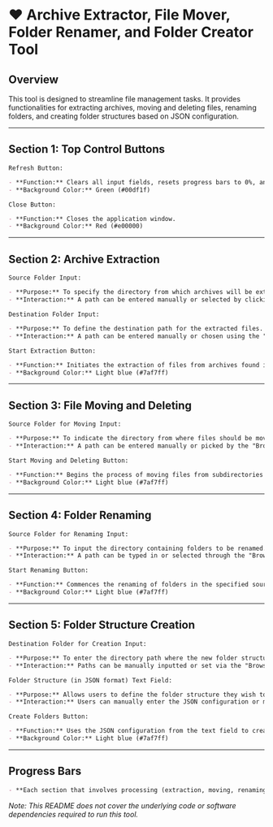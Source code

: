 # ❤️ Archive Extractor, File Mover, Folder Renamer, and Folder Creator Tool

## Overview
This tool is designed to streamline file management tasks. It provides functionalities for extracting archives, moving and deleting files, renaming folders, and creating folder structures based on JSON configuration.

---

## Section 1: Top Control Buttons

`Refresh Button:`
```markdown
- **Function:** Clears all input fields, resets progress bars to 0%, and reinstates the default JSON folder structure in the text field.
- **Background Color:** Green (#00df1f)
```

`Close Button:`
```markdown
- **Function:** Closes the application window.
- **Background Color:** Red (#e00000)
```

---

## Section 2: Archive Extraction

`Source Folder Input:`
```markdown
- **Purpose:** To specify the directory from which archives will be extracted.
- **Interaction:** A path can be entered manually or selected by clicking the "Browse" button.
```

`Destination Folder Input:`
```markdown
- **Purpose:** To define the destination path for the extracted files.
- **Interaction:** A path can be entered manually or chosen using the "Browse" button.
```

`Start Extraction Button:`
```markdown
- **Function:** Initiates the extraction of files from archives found in the source directory into the destination directory.
- **Background Color:** Light blue (#7af7ff)
```

---

## Section 3: File Moving and Deleting

`Source Folder for Moving Input:`
```markdown
- **Purpose:** To indicate the directory from where files should be moved and subdirectories be deleted.
- **Interaction:** A path can be entered manually or picked by the "Browse" button.
```

`Start Moving and Deleting Button:`
```markdown
- **Function:** Begins the process of moving files from subdirectories to the source folder and removes the now-empty subdirectories.
- **Background Color:** Light blue (#7af7ff)
```

---

## Section 4: Folder Renaming

`Source Folder for Renaming Input:`
```markdown
- **Purpose:** To input the directory containing folders to be renamed.
- **Interaction:** A path can be typed in or selected through the "Browse" button.
```

`Start Renaming Button:`
```markdown
- **Function:** Commences the renaming of folders in the specified source directory, formatting names to a readable form.
- **Background Color:** Light blue (#7af7ff)
```

---

## Section 5: Folder Structure Creation

`Destination Folder for Creation Input:`
```markdown
- **Purpose:** To enter the directory path where the new folder structure will be created.
- **Interaction:** Paths can be manually inputted or set via the "Browse" button.
```

`Folder Structure (in JSON format) Text Field:`
```markdown
- **Purpose:** Allows users to define the folder structure they wish to create in JSON format.
- **Interaction:** Users can manually enter the JSON configuration or modify the existing template.
```

`Create Folders Button:`
```markdown
- **Function:** Uses the JSON configuration from the text field to create the folder structure in the specified destination directory.
- **Background Color:** Light blue (#7af7ff)
```

---

## Progress Bars
```markdown
- **Each section that involves processing (extraction, moving, renaming, creation) has an associated progress bar. This bar visually indicates the progress of the current operation.
```

*Note: This README does not cover the underlying code or software dependencies required to run this tool.*
```

